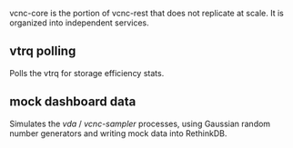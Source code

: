 vcnc-core is the portion of vcnc-rest that does not replicate at scale.
It is organized into independent services.

## vtrq polling

Polls the vtrq for storage efficiency stats.

## mock dashboard data

Simulates the *vda* / *vcnc-sampler* processes, using Gaussian random number
generators and writing mock data into RethinkDB.
